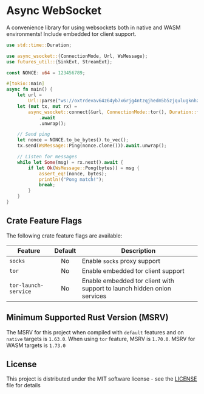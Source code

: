 # Async WebSocket

A convenience library for using websockets both in native and WASM environments! Include embedded tor client support.

```rust
use std::time::Duration;

use async_wsocket::{ConnectionMode, Url, WsMessage};
use futures_util::{SinkExt, StreamExt};

const NONCE: u64 = 123456789;

#[tokio::main]
async fn main() {
    let url =
        Url::parse("ws://oxtrdevav64z64yb7x6rjg4ntzqjhedm5b5zjqulugknhzr46ny2qbad.onion").unwrap();
    let (mut tx, mut rx) =
        async_wsocket::connect(&url, ConnectionMode::tor(), Duration::from_secs(120))
            .await
            .unwrap();

    // Send ping
    let nonce = NONCE.to_be_bytes().to_vec();
    tx.send(WsMessage::Ping(nonce.clone())).await.unwrap();

    // Listen for messages
    while let Some(msg) = rx.next().await {
        if let Ok(WsMessage::Pong(bytes)) = msg {
            assert_eq!(nonce, bytes);
            println!("Pong match!");
            break;
        }
    }
}
```

## Crate Feature Flags

The following crate feature flags are available:

| Feature               | Default | Description                                                             |
|-----------------------|:-------:|-------------------------------------------------------------------------|
| `socks`               |   No    | Enable `socks` proxy support                                            |
| `tor`                 |   No    | Enable embedded tor client support                                      |
| `tor-launch-service ` |   No    | Enable embedded tor client with support to launch hidden onion services |

## Minimum Supported Rust Version (MSRV)

The MSRV for this project when compiled with `default` features and on `native` targets is `1.63.0`. 
When using `tor` feature, MSRV is `1.70.0`. MSRV for WASM targets is `1.73.0`

## License

This project is distributed under the MIT software license - see the [LICENSE](LICENSE) file for details
